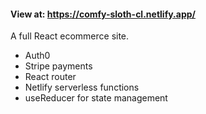 #### View at: https://comfy-sloth-cl.netlify.app/

A full React ecommerce site.

- Auth0
- Stripe payments
- React router
- Netlify serverless functions
- useReducer for state management

